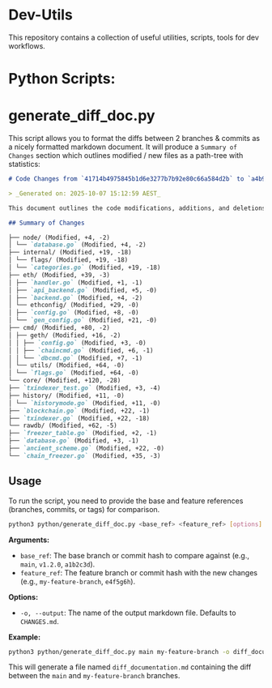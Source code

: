 # Dev-Utils

This repository contains a collection of useful utilities, scripts, tools for dev workflows.

# Python Scripts:

# generate_diff_doc.py

This script allows you to format the diffs between 2 branches & commits as a nicely formatted markdown document.
It will produce a `Summary of Changes` section which outlines modified / new files as a path-tree with statistics:

```markdown
# Code Changes from `41714b4975845b1d6e3277b7b92e80c66a584d2b` to `a4b92a6b15071fb8da2f5250de399585f909d2be`

> _Generated on: 2025-10-07 15:12:59 AEST_

This document outlines the code modifications, additions, and deletions

## Summary of Changes

├── node/ (Modified, +4, -2)
│ └── `database.go` (Modified, +4, -2)
├── internal/ (Modified, +19, -18)
│ └── flags/ (Modified, +19, -18)
│ └── `categories.go` (Modified, +19, -18)
├── eth/ (Modified, +39, -3)
│ ├── `handler.go` (Modified, +1, -1)
│ ├── `api_backend.go` (Modified, +5, -0)
│ ├── `backend.go` (Modified, +4, -2)
│ └── ethconfig/ (Modified, +29, -0)
│ ├── `config.go` (Modified, +8, -0)
│ └── `gen_config.go` (Modified, +21, -0)
├── cmd/ (Modified, +80, -2)
│ ├── geth/ (Modified, +16, -2)
│ │ ├── `config.go` (Modified, +3, -0)
│ │ ├── `chaincmd.go` (Modified, +6, -1)
│ │ └── `dbcmd.go` (Modified, +7, -1)
│ └── utils/ (Modified, +64, -0)
│ └── `flags.go` (Modified, +64, -0)
└── core/ (Modified, +120, -28)
├── `txindexer_test.go` (Modified, +3, -4)
├── history/ (Modified, +11, -0)
│ └── `historymode.go` (Modified, +11, -0)
├── `blockchain.go` (Modified, +22, -1)
├── `txindexer.go` (Modified, +22, -18)
└── rawdb/ (Modified, +62, -5)
├── `freezer_table.go` (Modified, +2, -1)
├── `database.go` (Modified, +3, -1)
├── `ancient_scheme.go` (Modified, +22, -0)
└── `chain_freezer.go` (Modified, +35, -3)
```

## Usage

To run the script, you need to provide the base and feature references (branches, commits, or tags) for comparison.

```bash
python3 python/generate_diff_doc.py <base_ref> <feature_ref> [options]
```

**Arguments:**

- `base_ref`: The base branch or commit hash to compare against (e.g., `main`, `v1.2.0`, `a1b2c3d`).
- `feature_ref`: The feature branch or commit hash with the new changes (e.g., `my-feature-branch`, `e4f5g6h`).

**Options:**

- `-o, --output`: The name of the output markdown file. Defaults to `CHANGES.md`.

**Example:**

```bash
python3 python/generate_diff_doc.py main my-feature-branch -o diff_documentation.md
```

This will generate a file named `diff_documentation.md` containing the diff between the `main` and `my-feature-branch` branches.
